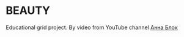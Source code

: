 # BEAUTY
Educational grid project.
By video from YouTube channel [Анна Блок](https://www.youtube.com/channel/UCn5wduCq2Mus0v85QZn9IaA)
